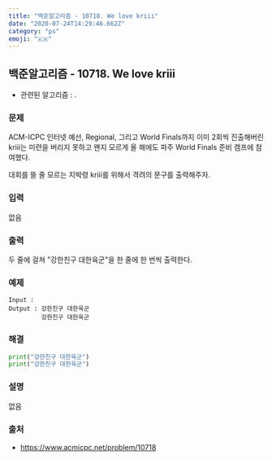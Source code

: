 ```yaml
---
title: "백준알고리즘 - 10718. We love kriii"
date: "2020-07-24T14:29:46.662Z"
category: "ps"
emoji: "🇰🇷"
---
```


## 백준알고리즘 - 10718. We love kriii

- 관련된 알고리즘 : .

### 문제

ACM-ICPC 인터넷 예선, Regional, 그리고 World Finals까지 이미 2회씩 진출해버린 kriii는 미련을 버리지 못하고 왠지 모르게 올 해에도 파주 World Finals 준비 캠프에 참여했다.

대회를 뜰 줄 모르는 지박령 kriii를 위해서 격려의 문구를 출력해주자.

### 입력

없음

### 출력

두 줄에 걸쳐 "강한친구 대한육군"을 한 줄에 한 번씩 출력한다.

### 예제

```
Input : 
Output : 강한친구 대한육군
         강한친구 대한육군
```

### 해결

```python
print("강한친구 대한육군")
print("강한친구 대한육군")
```

### 설명

없음

### 출처

- https://www.acmicpc.net/problem/10718
